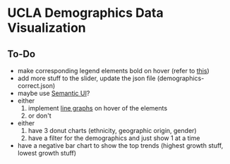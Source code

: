 # UCLA Demographics Data Visualization

## To-Do
- make corresponding legend elements bold on hover (refer to [this](http://jsfiddle.net/vedmack/cuaBX/))
- add more stuff to the slider, update the json file (demographics-correct.json)
- maybe use [Semantic UI](http://semantic-ui.com)?
- either
	1. implement [line graphs](http://bl.ocks.org/mbostock/1256572) on hover of the elements
	2. or don't 
- either
	1. have 3 donut charts (ethnicity, geographic origin, gender)
	2. have a filter for the demographics and just show 1 at a time
- have a negative bar chart to show the top trends (highest growth stuff, lowest growth stuff)